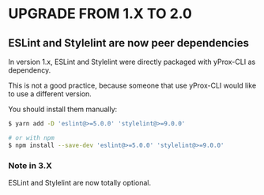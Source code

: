 # UPGRADE FROM 1.X TO 2.0

## ESLint and Stylelint are now peer dependencies

In version 1.x, ESLint and Stylelint were directly packaged with yProx-CLI
as dependency.

This is not a good practice, because someone that use yProx-CLI would like to use
a different version.

You should install them manually:

```bash
$ yarn add -D 'eslint@>=5.0.0' 'stylelint@>=9.0.0'

# or with npm
$ npm install --save-dev 'eslint@>=5.0.0' 'stylelint@>=9.0.0'
```

### Note in 3.X

ESLint and Stylelint are now totally optional.
